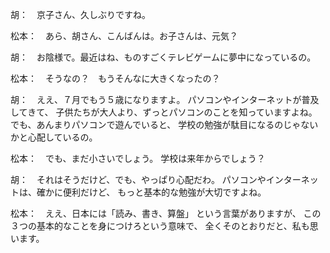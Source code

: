 胡：　京子さん、久しぶりですね。

松本：　あら、胡さん、こんばんは。お子さんは、元気？

胡：　お陰様で。最近はね、ものすごくテレビゲームに夢中になっているの。

松本：　そうなの？　もうそんなに大きくなったの？

胡：　ええ、７月でもう５歳になりますよ。
パソコンやインターネットが普及してきて、
子供たちが大人より、ずっとパソコンのことを知っていますよね。
でも、あんまりパソコンで遊んでいると、
学校の勉強が駄目になるのじゃないかと心配しているの。

松本：　でも、まだ小さいでしょう。
学校は来年からでしょう？

胡：　それはそうだけど、でも、やっぱり心配だわ。
パソコンやインターネットは、確かに便利だけど、
もっと基本的な勉強が大切ですよね。

松本：　ええ、日本には「読み、書き、算盤」
という言葉がありますが、
この３つの基本的なことを身につけろという意味で、
全くそのとおりだと、私も思います。

